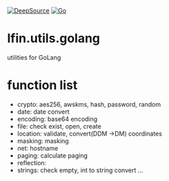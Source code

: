 [![DeepSource](https://deepsource.io/gh/lfin-open/lfin.utils.golang.svg/?label=active+issues&show_trend=true&token=X_N6yHamPQT9n3u955Ey4KPY)](https://deepsource.io/gh/lfin-open/lfin.utils.golang/?ref=repository-badge)
[![Go](https://github.com/lfin-open/lfin.utils.golang/actions/workflows/go_test_report_deepsource.yml/badge.svg)](https://github.com/lfin-open/lfin.utils.golang/actions/workflows/go_test_report_deepsource.yml)

# lfin.utils.golang
utilities for GoLang

# function list
- crypto: aes256, awskms, hash, password, random
- date: date convert 
- encoding: base64 encoding 
- file: check exist, open, create
- location: validate, convert(DDM ->DM) coordinates
- masking: masking 
- net: hostname
- paging: calculate paging 
- reflection: 
- strings: check empty, int to string convert ...
